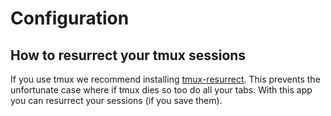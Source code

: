 # Configuration

## How to resurrect your tmux sessions
If you use tmux we recommend installing [tmux-resurrect](https://github.com/tmux-plugins/tmux-resurrect). This prevents the unfortunate case where if tmux dies so too do all your tabs. With this app you can resurrect your sessions (if you save them).